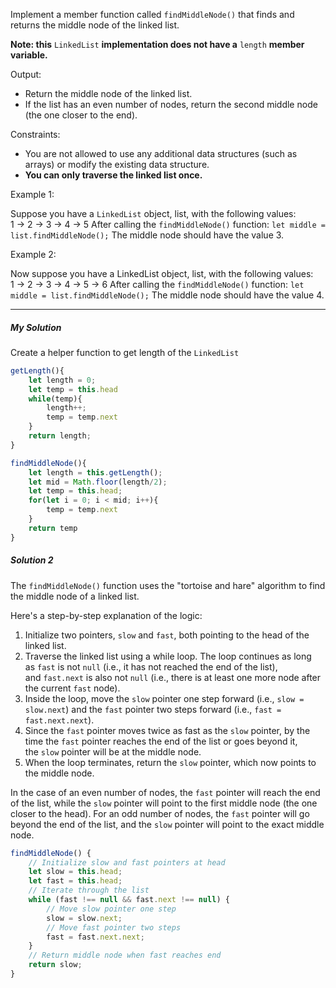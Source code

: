Implement a member function called `findMiddleNode()` that finds and returns the middle node of the linked list.  
  
**Note: this** `LinkedList` **implementation does not have a** `length` **member variable.**

Output:
- Return the middle node of the linked list.
- If the list has an even number of nodes, return the second middle node (the one closer to the end).

Constraints:
- You are not allowed to use any additional data structures (such as arrays) or modify the existing data structure.
- **You can only traverse the linked list once.**


Example 1:

Suppose you have a `LinkedList` object, list, with the following values:  
1 -> 2 -> 3 -> 4 -> 5
After calling the `findMiddleNode()` function:
`let middle = list.findMiddleNode();`
The middle node should have the value 3.

Example 2:

Now suppose you have a LinkedList object, list, with the following values:  
1 -> 2 -> 3 -> 4 -> 5 -> 6
After calling the `findMiddleNode()` function:
`let middle = list.findMiddleNode();`
The middle node should have the value 4.

---
##### My Solution
Create a helper function to get length of the `LinkedList`

```js
getLength(){
    let length = 0;
    let temp = this.head
    while(temp){
        length++;
        temp = temp.next
    }
    return length;
}

findMiddleNode(){
    let length = this.getLength();
    let mid = Math.floor(length/2);
    let temp = this.head;
    for(let i = 0; i < mid; i++){
        temp = temp.next
    }
    return temp
}
```

##### Solution 2

The `findMiddleNode()` function uses the "tortoise and hare" algorithm to find the middle node of a linked list.  
  
Here's a step-by-step explanation of the logic:

1. Initialize two pointers, `slow` and `fast`, both pointing to the head of the linked list.
2. Traverse the linked list using a while loop. The loop continues as long as `fast` is not `null` (i.e., it has not reached the end of the list), and `fast.next` is also not `null` (i.e., there is at least one more node after the current `fast` node).    
3. Inside the loop, move the `slow` pointer one step forward (i.e., `slow = slow.next`) and the `fast` pointer two steps forward (i.e., `fast = fast.next.next`).
4. Since the `fast` pointer moves twice as fast as the `slow` pointer, by the time the `fast` pointer reaches the end of the list or goes beyond it, the `slow` pointer will be at the middle node.
5. When the loop terminates, return the `slow` pointer, which now points to the middle node.

In the case of an even number of nodes, the `fast` pointer will reach the end of the list, while the `slow` pointer will point to the first middle node (the one closer to the head). For an odd number of nodes, the `fast` pointer will go beyond the end of the list, and the `slow` pointer will point to the exact middle node.

```js
findMiddleNode() {
    // Initialize slow and fast pointers at head
    let slow = this.head;
    let fast = this.head;
    // Iterate through the list
    while (fast !== null && fast.next !== null) {
        // Move slow pointer one step
        slow = slow.next;
        // Move fast pointer two steps
        fast = fast.next.next;
    }
    // Return middle node when fast reaches end
    return slow;
}
```
